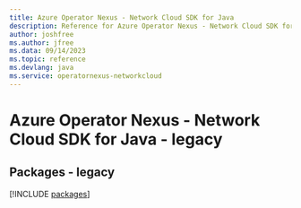 ```yaml
---
title: Azure Operator Nexus - Network Cloud SDK for Java
description: Reference for Azure Operator Nexus - Network Cloud SDK for Java
author: joshfree
ms.author: jfree
ms.data: 09/14/2023
ms.topic: reference
ms.devlang: java
ms.service: operatornexus-networkcloud
---
```

# Azure Operator Nexus - Network Cloud SDK for Java - legacy
## Packages - legacy
[!INCLUDE [packages](operator-nexus---network-cloud-index.md)]